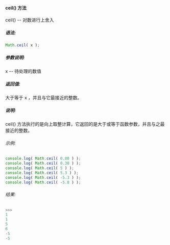 #### ceil() 方法

  ceil() -- 对数进行上舍入

##### 语法:

  ```javascript
  Math.ceil( x );
  ```

##### 参数说明:

  x -- 待处理的数值
  
##### 返回值:

  大于等于 x ，并且与它最接近的整数。

##### 说明:

  ceil() 方法执行的是向上取整计算，它返回的是大于或等于函数参数，并且与之最接近的整数。
   
###### 示例:

  ```javascript
  console.log( Math.ceil( 0.80 ) );
  console.log( Math.ceil( 0.30 ) );
  console.log( Math.ceil( 5 ) );
  console.log( Math.ceil( 5.3 ) );
  console.log( Math.ceil( -5.3 ) );
  console.log( Math.ceil( -5.8 ) );
  ```

###### 结果:

  ```javascript
  >>>
  1
  1
  5
  6
  -5
  -5
  ```
